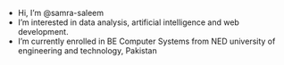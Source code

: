 - Hi, I’m @samra-saleem
- I’m interested in data analysis, artificial intelligence and web development.
- I’m currently enrolled in BE Computer Systems from NED university of engineering and technology, Pakistan



